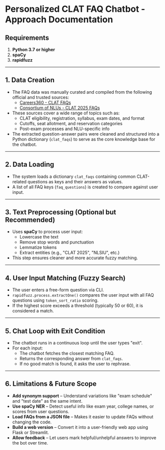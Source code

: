 # Personalized CLAT FAQ Chatbot - Approach Documentation

## **Requirements**
1. **Python 3.7 or higher**
2. **spaCy**
3. **rapidfuzz**

---

## **1. Data Creation**
- The FAQ data was manually curated and compiled from the following official and trusted sources:
  - [Careers360 - CLAT FAQs](https://law.careers360.com/articles/clat-faqs)
  - [Consortium of NLUs - CLAT 2025 FAQs](https://consortiumofnlus.ac.in/clat-2025/FAQs.html)
- These sources cover a wide range of topics such as:
  - CLAT eligibility, registration, syllabus, exam dates, and format
  - Cutoffs, seat allotment, and reservation categories
  - Post-exam processes and NLU-specific info
- The extracted question-answer pairs were cleaned and structured into a Python dictionary (`clat_faqs`) to serve as the core knowledge base for the chatbot.

---

## **2. Data Loading**
- The system loads a dictionary `clat_faqs` containing common CLAT-related questions as keys and their answers as values.
- A list of all FAQ keys (`faq_questions`) is created to compare against user input.

---

## **3. Text Preprocessing (Optional but Recommended)**
- Uses **spaCy** to process user input:
  - Lowercase the text  
  - Remove stop words and punctuation  
  - Lemmatize tokens  
  - Extract entities (e.g., "CLAT 2025", "NLSIU", etc.)  
- This step ensures cleaner and more accurate fuzzy matching.

---

## **4. User Input Matching (Fuzzy Search)**
- The user enters a free-form question via CLI.
- `rapidfuzz.process.extractOne()` compares the user input with all FAQ questions using `token_sort_ratio` scoring.
- If the highest score exceeds a threshold (typically 50 or 60), it is considered a match.

---

## **5. Chat Loop with Exit Condition**
- The chatbot runs in a continuous loop until the user types "exit".
- For each input:
  - The chatbot fetches the closest matching FAQ.
  - Returns the corresponding answer from `clat_faqs`.
  - If no good match is found, it asks the user to rephrase.

---

## **6. Limitations & Future Scope**
- **Add synonym support** – Understand variations like "exam schedule" and "test date" as the same intent.
- **Use spaCy NER** – Detect useful info like exam year, college names, or scores from user questions.
- **Load FAQs from a JSON file** – Makes it easier to update FAQs without changing the code.
- **Build a web version** – Convert it into a user-friendly web app using Flask or Streamlit.
- **Allow feedback** – Let users mark helpful/unhelpful answers to improve the bot over time.
